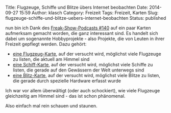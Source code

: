 Title: Flugzeuge, Schiffe und Blitze übers Internet beobachten
Date: 2014-09-27 15:59
Author: klasch
Category: Freizeit
Tags: Freizeit, Karten
Slug: flugzeuge-schiffe-und-blitze-uebers-internet-beobachten
Status: published

nun bin ich Dank des [Freak-Show-Podcasts \#140](https://freakshow.fm/fs140-der-supersensor-greift-an) auf ein paar Karten aufmerksam gemacht worden, die ganz interessant sind. Es handelt sich dabei um sogenannte Hobbyprojekte - also Projekte, die von Leuten in ihrer Freizeit gepflegt werden. Dazu gehört:

  - [eine Flugzeug-Karte](http://www.flightradar24.com "http://www.flightradar24.com"), auf der versucht wird, möglichst viele Flugzeuge zu listen, die aktuell am Himmel sind
  - [eine Schiff-Karte](http://www.shipfinder.com/ "http://www.shipfinder.com/"), auf der versucht wird, möglichst viele Schiffe zu listen, die gerade auf den Gewässern der Welt unterwegs sind
  - [eine Blitz-Karte](http://www.lightningmaps.org "http://www.lightningmaps.org"), auf der versucht wird, möglichst viele Blitze zu listen, die gerade durch spezielle Hardware erfasst wurde

Ich war vor allem überwältigt (oder auch schockiert), wie viele Flugzeuge gleichzeitig am Himmel sind - das ist schon phänomenal.

Also einfach mal rein schauen und staunen.
